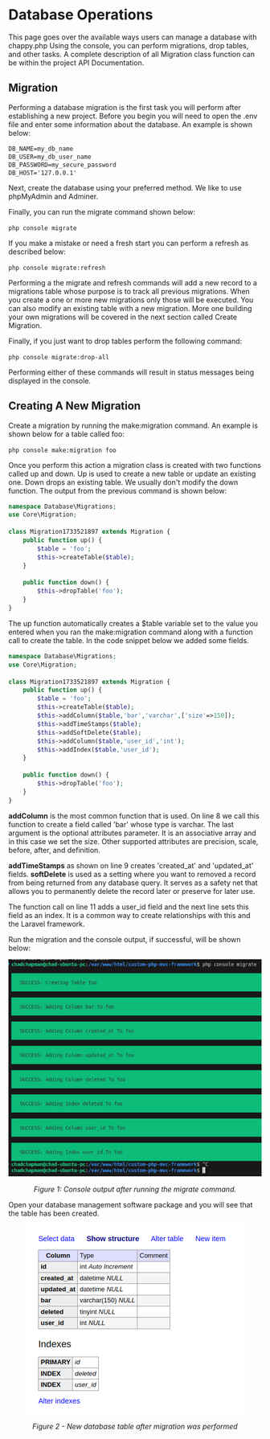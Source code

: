 # Database Operations
This page goes over the available ways users can manage a database with chappy.php Using the console, you can perform migrations, drop tables, and other tasks. A complete description of all Migration class function can be within the project API Documentation.

## Migration
Performing a database migration is the first task you will perform after establishing a new project. Before you begin you will need to open the .env file and enter some information about the database. An example is shown below:

```
DB_NAME=my_db_name
DB_USER=my_db_user_name
DB_PASSWORD=my_secure_password
DB_HOST='127.0.0.1'
```

Next, create the database using your preferred method.  We like to use phpMyAdmin and Adminer.

Finally, you can run the migrate command shown below:

```php console migrate```

If you make a mistake or need a fresh start you can perform a refresh as described below:

```php console migrate:refresh```

Performing a the migrate and refresh commands will add a new record to a migrations table whose purpose is to track all previous migrations. When you create a one or more new migrations only those will be executed. You can also modify an existing table with a new migration. More one building your own migrations will be covered in the next section called Create Migration.

Finally, if you just want to drop tables perform the following command:

```php console migrate:drop-all```

Performing either of these commands will result in status messages being displayed in the console.

## Creating A New Migration
Create a migration by running the make:migration command. An example is shown below for a table called foo:

```php console make:migration foo```

Once you perform this action a migration class is created with two functions called up and down. Up is used to create a new table or update an existing one. Down drops an existing table. We usually don't modify the down function. The output from the previous command is shown below:

```php
namespace Database\Migrations;
use Core\Migration;

class Migration1733521897 extends Migration {
    public function up() {
        $table = 'foo';
        $this->createTable($table);
    }

    public function down() {
        $this->dropTable('foo');
    }
}
```

The up function automatically creates a $table variable set to the value you entered when you ran the make:migration command along with a function call to create the table. In the code snippet below we added some fields.

```php
namespace Database\Migrations;
use Core\Migration;

class Migration1733521897 extends Migration {
    public function up() {
        $table = 'foo';
        $this->createTable($table);
        $this->addColumn($table,'bar','varchar',['size'=>150]);
        $this->addTimeStamps($table);
        $this->addSoftDelete($table);
        $this->addColumn($table,'user_id','int');
        $this->addIndex($table,'user_id');
    }

    public function down() {
        $this->dropTable('foo');
    }
}
```

**addColumn** is the most common function that is used. On line 8 we call this function to create a field called 'bar' whose type is varchar. The last argument is the optional attributes parameter. It is an associative array and in this case we set the size. Other supported attributes are precision, scale, before, after, and definition.

**addTimeStamps** as shown on line 9 creates 'created_at' and 'updated_at' fields. **softDelete** is used as a setting where you want to removed a record from being returned from any database query. It serves as a safety net that allows you to permanently delete the record later or preserve for later use.

The function call on line 11 adds a user_id field and the next line sets this field as an index. It is a common way to create relationships with this and the Laravel framework.

Run the migration and the console output, if successful, will be shown below:

<div style="text-align: center;">
  <img src="assets/migrate-output.png" alt="Migrate output example">
  <p style="font-style: italic;">Figure 1: Console output after running the migrate command.</p>
</div>

Open your database management software package and you will see that the table has been created.

<div style="text-align: center;">
  <img src="assets/foo-table.png" alt="New database table">
  <p style="font-style: italic;">Figure 2 - New database table after migration was performed</p>
</div>
